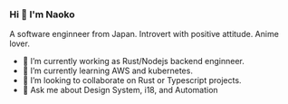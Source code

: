 ### Hi 👋 I'm Naoko

A software enginneer from Japan. Introvert with positive attitude. Anime lover.

- 🔭 I’m currently working as Rust/Nodejs backend enginneer. 
- 🌱 I’m currently learning AWS and kubernetes.
- 👯 I’m looking to collaborate on Rust or Typescript projects.
- 💬 Ask me about Design System, i18, and Automation  
